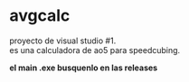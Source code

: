 # avgcalc

proyecto de visual studio #1.  
es una calculadora de ao5 para speedcubing.

**el main .exe busquenlo en las releases**
